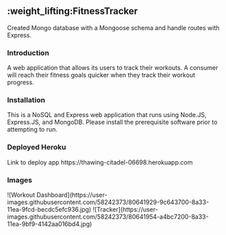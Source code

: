<h2><b>:weight_lifting:FitnessTracker</b></h2>
Created Mongo database with a Mongoose schema and handle routes with Express.

<h3>Introduction</h3>
A web application that allows its users to track their workouts. A consumer will reach their fitness goals quicker when they track their workout progress.

<h3>Installation</h3>
This is a NoSQL and Express web application that runs using Node.JS, Express.JS, and MongoDB. Please install the prerequisite software prior to attempting to run.

<h3>Deployed Heroku</h3>
Link to deploy app https://thawing-citadel-06698.herokuapp.com

<h3>Images</h3>
![Workout Dashboard](https://user-images.githubusercontent.com/58242373/80641929-9c643700-8a33-11ea-9fcd-becdc5efc936.jpg)
![Tracker](https://user-images.githubusercontent.com/58242373/80641954-a4bc7200-8a33-11ea-9bf9-4142aa016bd4.jpg)


